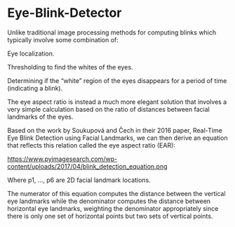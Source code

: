 # Eye-Blink-Detector

Unlike traditional image processing methods for computing blinks which typically involve some combination of:

Eye localization.

Thresholding to find the whites of the eyes.

Determining if the “white” region of the eyes disappears for a period of time (indicating a blink).


The eye aspect ratio is instead a much more elegant solution that involves a very simple calculation based on the ratio of distances between facial landmarks of the eyes.

Based on the work by Soukupová and Čech in their 2016 paper, Real-Time Eye Blink Detection using Facial Landmarks, we can then derive an equation that reflects this relation called the eye aspect ratio (EAR):

https://www.pyimagesearch.com/wp-content/uploads/2017/04/blink_detection_equation.png

Where p1, …, p6 are 2D facial landmark locations.

The numerator of this equation computes the distance between the vertical eye landmarks while the denominator computes the distance between horizontal eye landmarks, weighting the denominator appropriately since there is only one set of horizontal points but two sets of vertical points.
